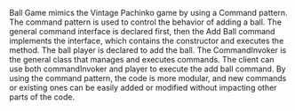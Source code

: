    Ball Game mimics the Vintage Pachinko game by using a Command pattern. The command pattern is used to control the behavior of adding a ball. The general command interface is declared first, then the Add Ball command implements the interface, which contains the constructor and executes the method. The ball player is declared to add the ball. The CommandInvoker is the general class that manages and executes commands. The client can use both commandInvoker and player to execute the add ball command. By using the command pattern, the code is more modular, and new commands or existing ones can be easily added or modified without impacting other parts of the code.
